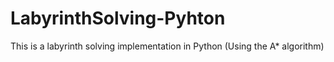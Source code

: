 # LabyrinthSolving-Pyhton
This is a labyrinth solving implementation in Python (Using the A* algorithm)

